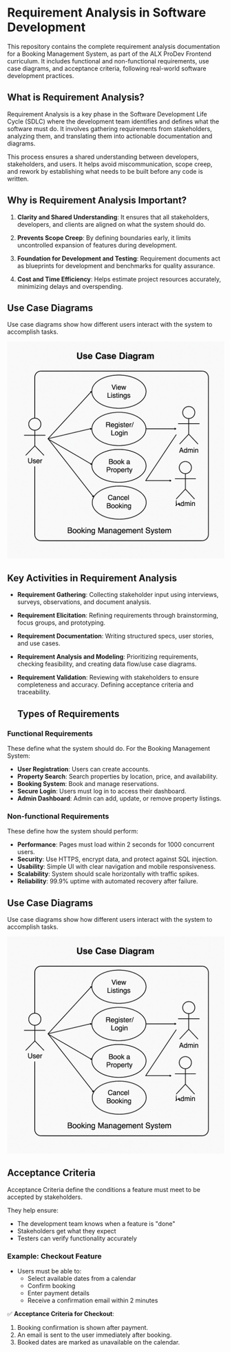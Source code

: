 # Requirement Analysis in Software Development

This repository contains the complete requirement analysis documentation for a Booking Management System, as part of the ALX ProDev Frontend curriculum. It includes functional and non-functional requirements, use case diagrams, and acceptance criteria, following real-world software development practices.

## What is Requirement Analysis?

Requirement Analysis is a key phase in the Software Development Life Cycle (SDLC) where the development team identifies and defines what the software must do. It involves gathering requirements from stakeholders, analyzing them, and translating them into actionable documentation and diagrams.

This process ensures a shared understanding between developers, stakeholders, and users. It helps avoid miscommunication, scope creep, and rework by establishing what needs to be built before any code is written.

## Why is Requirement Analysis Important?

1. **Clarity and Shared Understanding**: It ensures that all stakeholders, developers, and clients are aligned on what the system should do.

2. **Prevents Scope Creep**: By defining boundaries early, it limits uncontrolled expansion of features during development.

3. **Foundation for Development and Testing**: Requirement documents act as blueprints for development and benchmarks for quality assurance.

4. **Cost and Time Efficiency**: Helps estimate project resources accurately, minimizing delays and overspending.

## Use Case Diagrams

Use case diagrams show how different users interact with the system to accomplish tasks.

![Booking System Use Case Diagram](alx-booking-uc.png)



## Key Activities in Requirement Analysis

- **Requirement Gathering**: Collecting stakeholder input using interviews, surveys, observations, and document analysis.

- **Requirement Elicitation**: Refining requirements through brainstorming, focus groups, and prototyping.

- **Requirement Documentation**: Writing structured specs, user stories, and use cases.

- **Requirement Analysis and Modeling**: Prioritizing requirements, checking feasibility, and creating data flow/use case diagrams.

- **Requirement Validation**: Reviewing with stakeholders to ensure completeness and accuracy. Defining acceptance criteria and traceability.

  ## Types of Requirements

### Functional Requirements

These define what the system should do. For the Booking Management System:

- **User Registration**: Users can create accounts.
- **Property Search**: Search properties by location, price, and availability.
- **Booking System**: Book and manage reservations.
- **Secure Login**: Users must log in to access their dashboard.
- **Admin Dashboard**: Admin can add, update, or remove property listings.

### Non-functional Requirements

These define how the system should perform:

- **Performance**: Pages must load within 2 seconds for 1000 concurrent users.
- **Security**: Use HTTPS, encrypt data, and protect against SQL injection.
- **Usability**: Simple UI with clear navigation and mobile responsiveness.
- **Scalability**: System should scale horizontally with traffic spikes.
- **Reliability**: 99.9% uptime with automated recovery after failure.

## Use Case Diagrams

Use case diagrams show how different users interact with the system to accomplish tasks.

![Booking System Use Case Diagram](alx-booking-uc.png)

## Acceptance Criteria

Acceptance Criteria define the conditions a feature must meet to be accepted by stakeholders.

They help ensure:
- The development team knows when a feature is "done"
- Stakeholders get what they expect
- Testers can verify functionality accurately

### Example: Checkout Feature

- Users must be able to:
  - Select available dates from a calendar
  - Confirm booking
  - Enter payment details
  - Receive a confirmation email within 2 minutes

✅ **Acceptance Criteria for Checkout**:
1. Booking confirmation is shown after payment.
2. An email is sent to the user immediately after booking.
3. Booked dates are marked as unavailable on the calendar.

